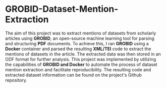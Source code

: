 # GROBID-Dataset-Mention-Extraction

The aim of this project was to extract mentions of datasets from scholarly articles using **GROBID**, an open-source machine learning tool for parsing and structuring **PDF** documents. To achieve this, I ran **GROBID** using a **Docker** container and parsed the resulting **XML/TEI** code to extract the mentions of datasets in the article. The extracted data was then stored in an ODF format for further analysis. This project was implemented by utilizing the capabilities of **GROBID and Docker** to automate the process of dataset mention extraction and facilitate reproducibility. The resulting code and extracted dataset information can be found on the project's Github repository.
